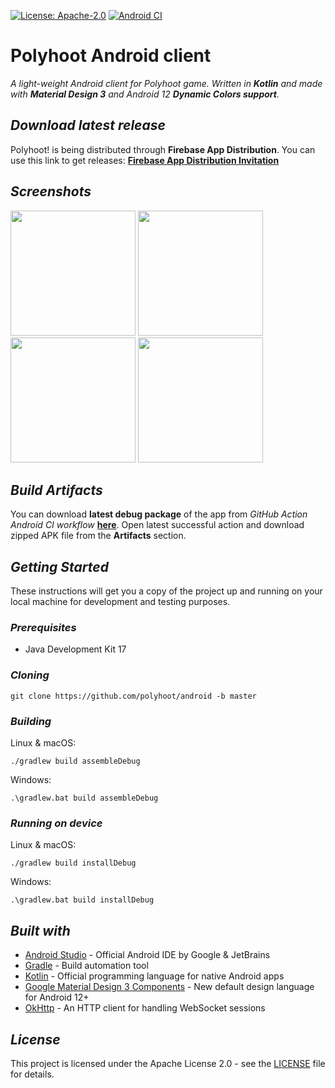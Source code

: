 [![License: Apache-2.0](https://img.shields.io/badge/License-Apache%202.0-yellow.svg)](http://www.apache.org/licenses/LICENSE-2.0)
[![Android CI](https://github.com/Polyhoot/android/actions/workflows/android.yml/badge.svg)](https://github.com/Polyhoot/android/actions/workflows/android.yml)
# **Polyhoot Android client**

_A light-weight Android client for Polyhoot game. Written in **Kotlin** and made with **Material Design 3** and Android 12 **Dynamic Colors support**._

## _Download latest release_
Polyhoot! is being distributed through **Firebase App Distribution**.
You can use this link to get releases: [**Firebase App Distribution Invitation**](https://appdistribution.firebase.dev/i/2817cf40c50c4feb)

## _Screenshots_

<img src="https://i.imgur.com/P0IIMis.png" width="200"> <img src="https://i.imgur.com/81TD4Ce.png" width="200">
<img src="https://i.imgur.com/eJCWVSk.png" width="200">
<img src="https://i.imgur.com/hHzFFGz.png" width="200">

## _Build Artifacts_

You can download **latest debug package** of the app from _GitHub Action Android CI workflow_ [**here**](https://github.com/Polyhoot/android/actions). Open latest successful action and download zipped APK file from the **Artifacts** section.

## _Getting Started_

These instructions will get you a copy of the project up and running on your local machine for development and testing purposes.

### _Prerequisites_

* Java Development Kit 17

### _Cloning_

```
git clone https://github.com/polyhoot/android -b master
```

### _Building_

Linux & macOS:
```
./gradlew build assembleDebug
```

Windows:
```
.\gradlew.bat build assembleDebug
```

### _Running on device_

Linux & macOS:
```
./gradlew build installDebug
```

Windows:
```
.\gradlew.bat build installDebug
```

## _Built with_

* [Android Studio](https://developer.android.com/studio) - Official Android IDE by Google & JetBrains
* [Gradle](https://github.com/gradle/gradle) - Build automation tool
* [Kotlin](https://kotlinlang.org/) - Official programming language for native Android apps
* [Google Material Design 3 Components](https://m3.material.io/) - New default design language for Android 12+
* [OkHttp](https://square.github.io/okhttp) - An HTTP client for handling WebSocket sessions

## _License_

This project is licensed under the Apache License 2.0 - see the [LICENSE](LICENSE) file for details.
